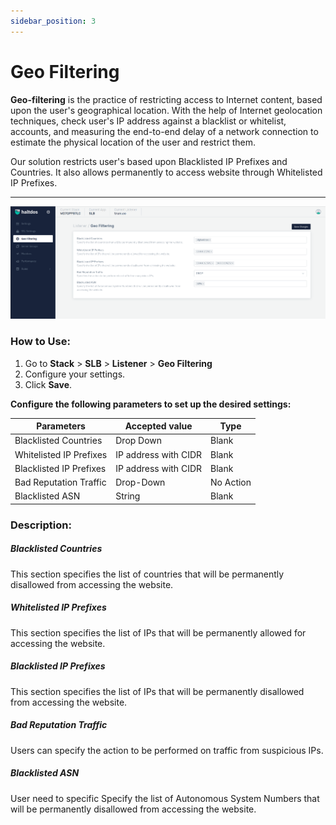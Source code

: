 ```yaml
---
sidebar_position: 3
---
```


# Geo Filtering
**Geo-filtering** is the practice of restricting access to Internet content, based upon the user's geographical location. With the help of Internet geolocation techniques, check user's IP address against a blacklist or whitelist, accounts, and measuring the end-to-end delay of a network connection to estimate the physical location of the user and restrict them.

Our solution restricts user's based upon Blacklisted IP Prefixes and Countries. It also allows permanently to access website through Whitelisted IP Prefixes.

---
![Geo Filtering](/img/adc/v7/docs/geofiltering.png)

### How to Use:

1. Go to **Stack** > **SLB** > **Listener** > **Geo Filtering** 
2. Configure your settings.
3. Click **Save**.

**Configure the following parameters to set up the desired settings:**

| Parameters              | Accepted value       |  Type          |
|-------------------------|----------------------|----------------|
| Blacklisted Countries   | Drop Down            | Blank          |
| Whitelisted IP Prefixes | IP address with CIDR | Blank          |
| Blacklisted IP Prefixes | IP address with CIDR | Blank          |
| Bad Reputation Traffic  | Drop-Down            | No Action      |
| Blacklisted ASN         |   String             | Blank          |

### Description:

##### **Blacklisted Countries**

This section specifies the list of countries that will be permanently disallowed from accessing the website.

##### **Whitelisted IP Prefixes**

This section specifies the list of IPs that will be permanently allowed for accessing the website.

##### **Blacklisted IP Prefixes**

This section specifies the list of IPs that will be permanently disallowed from accessing the website.

##### **Bad Reputation Traffic**

Users can specify the action to be performed on traffic from suspicious IPs.

##### Blacklisted ASN 

User need to specific Specify the list of Autonomous System Numbers that will be permanently disallowed from accessing the website.

